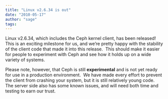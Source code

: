```yaml
---
title: "Linux v2.6.34 is out"
date: "2010-05-17"
author: "sage"
tags: 
---
```


Linux v2.6.34, which includes the Ceph kernel client, has been released!  This is an exciting milestone for us, and we’re pretty happy with the stability of the client code that made it into this release.  This should make it easier for people to experiment with Ceph and see how it holds up on a wide variety of systems.

Please note, however, that Ceph is still **experimental** and is not yet ready for use in a production environment.  We have made every effort to prevent the client from crashing your system, but it is still relatively young code.  The server side also has some known issues, and will need both time and testing to earn our trust.


